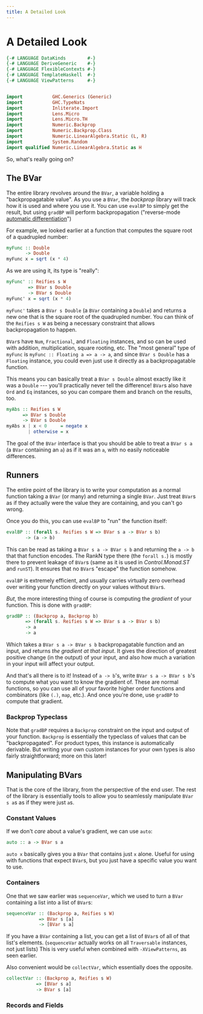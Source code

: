 ```yaml
---
title: A Detailed Look
---
```


A Detailed Look
===============

```haskell top hide
{-# LANGUAGE DataKinds        #-}
{-# LANGUAGE DeriveGeneric    #-}
{-# LANGUAGE FlexibleContexts #-}
{-# LANGUAGE TemplateHaskell  #-}
{-# LANGUAGE ViewPatterns     #-}


import           GHC.Generics (Generic)
import           GHC.TypeNats
import           Inliterate.Import
import           Lens.Micro
import           Lens.Micro.TH
import           Numeric.Backprop
import           Numeric.Backprop.Class
import           Numeric.LinearAlgebra.Static (L, R)
import           System.Random
import qualified Numeric.LinearAlgebra.Static as H
```

So, what's really going on?

The BVar
--------

The entire library revolves around the `BVar`, a variable holding a
"backpropagatable value".  As you use a `BVar`, the *backprop* library will
track how it is used and where you use it.  You can use `evalBP` to simply get
the result, but using `gradBP` will perform backpropagation ("reverse-mode
[automatic differentiation][autodiff]")

[autodiff]: https://en.wikipedia.org/wiki/Automatic_differentiation

For example, we looked earlier at a function that computes the square root of a
quadrupled number:

```haskell top
myFunc :: Double
       -> Double
myFunc x = sqrt (x * 4)
```

As we are using it, its type is "really":

```haskell top
myFunc' :: Reifies s W
        => BVar s Double
        -> BVar s Double
myFunc' x = sqrt (x * 4)
```

`myFunc'` takes a `BVar s Double` (a `BVar` containing a `Double`) and returns
a new one that is the square root of the quadrupled number.  You can think of
the `Reifies s W` as being a necessary constraint that allows backpropagation
to happen.

`BVar`s have `Num`, `Fractional`, and `Floating` instances, and so can be used
with addition, multiplication, square rooting, etc.  The "most general" type of
`myFunc` is `myFunc :: Floating a => a -> a`, and since `BVar s Double` has a
`Floating` instance, you could even just use it directly as a backpropagatable
function.

This means you can basically treat a `BVar s Double` almost exactly like it was
a `Double` --- you'll practically never tell the difference!  `BVar`s also have
`Ord` and `Eq` instances, so you can compare them and branch on the results,
too.

```haskell top
myAbs :: Reifies s W
      => BVar s Double
      -> BVar s Double
myAbs x | x < 0     = negate x
        | otherwise = x
```

The goal of the `BVar` interface is that you should be able to treat a `BVar s
a` (a `BVar` containing an `a`) as if it was an `a`, with no easily noticeable
differences.

Runners
-------

The entire point of the library is to write your computation as a normal
function taking a `BVar` (or many) and returning a single `BVar`.  Just treat
`BVar`s as if they actually were the value they are containing, and you can't
go wrong.

Once you do this, you can use `evalBP` to "run" the function itself:

```haskell
evalBP :: (forall s. Reifies s W => BVar s a -> BVar s b)
       -> (a -> b)
```

This can be read as taking a `BVar s a -> BVar s b` and returning the `a -> b`
that that function encodes.  The RankN type there (the `forall s.`) is mostly
there to prevent leakage of `BVar`s (same as it is used in *Control.Monad.ST*
and `runST`).  It ensures that no `BVar`s "escape" the function somehow.

`evalBP` is extremely efficient, and usually carries virtually zero overhead
over writing your function directly on your values without `BVar`s.

*But*, the more interesting thing of course is computing the *gradient* of your
function.  This is done with `gradBP`:

```haskell
gradBP :: (Backprop a, Backprop b)
       => (forall s. Reifies s W => BVar s a -> BVar s b)
       -> a
       -> a
```

Which takes a `BVar s a -> BVar s b` backpropagatable function and an input,
and returns *the gradient at that input*.  It gives the direction of greatest
positive change (in the output) of your input, and also how much a variation in
your input will affect your output.

And that's all there is to it!  Instead of `a -> b`'s, write `BVar s a -> BVar
s b`'s to compute what you want to know the gradient of.  These are normal
functions, so you can use all of your favorite higher order functions and
combinators (like `(.)`, `map`, etc.).  And once you're done, use `gradBP` to
compute that gradient.

### Backprop Typeclass

Note that `gradBP` requires a `Backprop` constraint on the input and output of
your function.  `Backprop` is essentially the typeclass of values that can be
"backpropagated".  For product types, this instance is automatically derivable.
But writing your own custom instances for your own types is also fairly
straightforward; more on this later!

Manipulating BVars
------------------

That is the core of the library, from the perspective of the end user.  The
rest of the library is essentially tools to allow you to seamlessly manipulate
`BVar s a`s as if they were just `a`s.

### Constant Values

If we don't *care* about a value's gradient, we can use `auto`:

```haskell
auto :: a -> BVar s a
```

`auto x` basically gives you a `BVar` that contains just `x` alone.  Useful for
using with functions that expect `BVar`s, but you just have a specific value
you want to use.

### Containers

One that we saw earlier was `sequenceVar`, which we used to turn a `BVar`
containing a list into a list of `BVar`s:

```haskell
sequenceVar :: (Backprop a, Reifies s W)
            => BVar s [a]
            -> [BVar s a]
```

If you have a `BVar` containing a list, you can get a list of `BVar`s of all of
that list's elements.  (`sequenceVar` actually works on all `Traversable`
instances, not just lists)  This is very useful when combined with
`-XViewPatterns`, as seen earlier.

Also convenient would be `collectVar`, which essentially does the opposite.

```haskell
collectVar :: (Backprop a, Reifies s W)
           => [BVar s a]
           -> BVar s [a]
```

### Records and Fields


